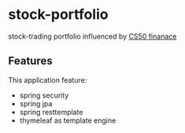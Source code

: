 # stock-portfolio
stock-trading portfolio influenced by [CS50 finanace](https://finance.cs50.net/)

## Features
This application feature:
- spring security
- spring jpa
- spring resttemplate
- thymeleaf as template engine
